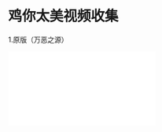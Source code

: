<p><h1>鸡你太美视频收集</h1></p>
<p>1.原版（万恶之源）</p>
<p><iframe src="//player.bilibili.com/player.html?aid=51818204&bvid=BV1J4411v7g6&cid=90717632&page=1" scrolling="no" border="0" frameborder="no" framespacing="0" allowfullscreen="true"> </iframe></p>
